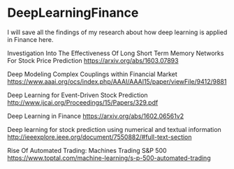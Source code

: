 # DeepLearningFinance
I will save all the findings of my research about how deep learning is applied in Finance here.


Investigation Into The Effectiveness Of Long Short Term Memory Networks For Stock Price Prediction
https://arxiv.org/abs/1603.07893

Deep Modeling Complex Couplings within Financial Market
https://www.aaai.org/ocs/index.php/AAAI/AAAI15/paper/viewFile/9412/9881

Deep Learning for Event-Driven Stock Prediction
http://www.ijcai.org/Proceedings/15/Papers/329.pdf

Deep Learning in Finance
https://arxiv.org/abs/1602.06561v2

Deep learning for stock prediction using numerical and textual information
http://ieeexplore.ieee.org/document/7550882/#full-text-section

Rise Of Automated Trading: Machines Trading S&P 500
https://www.toptal.com/machine-learning/s-p-500-automated-trading
